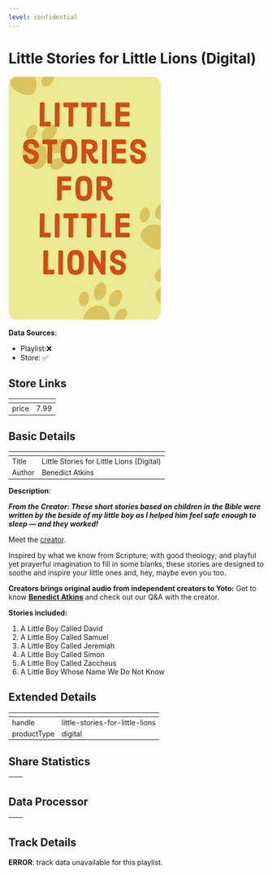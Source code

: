 ```yaml
---
level: confidential
---
```

# Little Stories for Little Lions (Digital)

![card_[WpUVq].png](../../img/cards/card_[WpUVq].png)

**Data Sources**: 

- Playlist:❌
- Store: ✅


## Store Links

| <!-- --> | <!-- --> |
| - | - |
| price | 7.99 |


## Basic Details

| <!-- --> | <!-- --> |
| - | - |
| Title | Little Stories for Little Lions (Digital) |
| Author | Benedict Atkins |

**Description**:

_**From the Creator: These short stories based on children in the Bible were written by the beside of my little boy as I helped him feel safe enough to sleep — and they worked!**_

Meet the [creator](https://yotoplay.com/creators/benedict-atkins "Benedict Atkins profile page").

Inspired by what we know from Scripture; with good theology; and playful yet prayerful imagination to fill in some blanks, these stories are designed to soothe and inspire your little ones and, hey, maybe even you too.

**Creators brings original audio from independent creators to Yoto:** Get to know **[Benedict Atkins](https://yotoplay.com/creators/benedict-atkins "Benedict Atkins profile page")** and check out our Q&A with the creator.

**Stories included:**  
1. A Little Boy Called David  
2. A Little Boy Called Samuel  
3. A Little Boy Called Jeremiah  
4. A Little Boy Called Simon  
5. A Little Boy Called Zaccheus  
6. A Little Boy Whose Name We Do Not Know


## Extended Details

| <!-- --> | <!-- --> |
| - | - |
| handle | little-stories-for-little-lions |
| productType | digital |


## Share Statistics

| <!-- --> | <!-- --> |
| - | - |


## Data Processor

| <!-- --> | <!-- --> |
| - | - |


## Track Details

**ERROR**: track data unavailable for this playlist.
